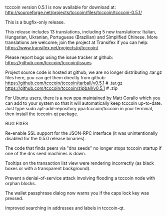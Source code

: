 tcccoin version 0.5.1 is now available for download at:
http://sourceforge.net/projects/tcccoin/files/tcccoin/tcccoin-0.5.1/

This is a bugfix-only release.

This release includes 13 translations, including 5 new translations:
Italian, Hungarian, Ukranian, Portuguese (Brazilian) and Simplified Chinese.
More translations are welcome; join the project at Transifex if you can help:
https://www.transifex.net/projects/p/tcccoin/

Please report bugs using the issue tracker at github:
https://github.com/tcccoin/tcccoin/issues

Project source code is hosted at github; we are no longer
distributing .tar.gz files here, you can get them
directly from github:
https://github.com/tcccoin/tcccoin/tarball/v0.5.1  # .tar.gz
https://github.com/tcccoin/tcccoin/zipball/v0.5.1  # .zip

For Ubuntu users, there is a new ppa maintained by Matt Corallo which
you can add to your system so that it will automatically keep
tcccoin up-to-date.  Just type
sudo apt-add-repository ppa:tcccoin/tcccoin
in your terminal, then install the tcccoin-qt package.


BUG FIXES

Re-enable SSL support for the JSON-RPC interface (it was unintentionally
disabled for the 0.5.0 release binaries).

The code that finds peers via "dns seeds" no longer stops tcccoin startup
if one of the dns seed machines is down.

Tooltips on the transaction list view were rendering incorrectly (as black boxes
or with a transparent background).

Prevent a denial-of-service attack involving flooding a tcccoin node with
orphan blocks.

The wallet passphrase dialog now warns you if the caps lock key was pressed.

Improved searching in addresses and labels in tcccoin-qt.
